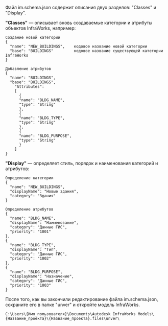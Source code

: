 Файл im.schema.json содержит описания двух разделов: "Classes" и "Display".

**"Classes"** — описывает вновь создаваемые категории и атрибуты объектов InfraWorks, например:
```
Создание новой категории
{
  "name": "NEW_BUILDINGS",    кодовое название новой категории
  "base": "BUILDINGS"         кодовое название существующей категории InfraWorks
}

Добавление атрибутов
{
  "name": "BUILDINGS",
  "base": "BUILDINGS",
    "Attributes":
    [
      {
      "name": "BLDG_NAME",
      "type": "String"
      },	  
      {	
      "name": "BLDG_TYPE",
      "type": "String"
      },
      {
      "name": "BLDG_PURPOSE",
      "type": "String"
      }
    ]
} 
```
**"Display"** — определяет стиль, порядок и наименования категорий и атрибутов:
```
Определение категории
{
  "name": "NEW_BUILDINGS",
  "displayName": "Новые здания",
  "category": "Здания"
}

Определение атрибутов
{
  "name": "BLDG_NAME",
  "displayName": "Наименование",
  "category": "Данные ГИС",
  "priority": "1001"
},
{
  "name": "BLDG_TYPE",
  "displayName": "Тип",
  "category": "Данные ГИС",
  "priority": "1002"
},
{
  "name": "BLDG_PURPOSE",
  "displayName": "Назначение",
  "category": "Данные ГИС",
  "priority": "1003"
}
```

После того, как вы закончили редактирование файла im.schema.json, сохраните его в папке "unver" и откройте модель InfraWorks.
```
C:\Users\{Имя_пользователя}\Documents\Autodesk InfraWorks Models\{Название_проекта}\{Название_проекта}.files\unver\
```
